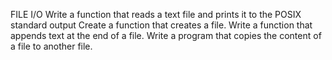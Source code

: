 FILE I/O
Write a function that reads a text file and prints it to the POSIX standard output
Create a function that creates a file.
Write a function that appends text at the end of a file.
Write a program that copies the content of a file to another file.
